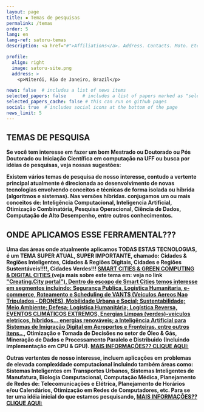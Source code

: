 ```yaml
---
layout: page
title: ▪ Temas de pesquisas
permalink: /temas
order: 5
lang: en
lang-ref: satoru-temas
description: <a href="#">Affiliations</a>. Address. Contacts. Moto. Etc.

profile:
  align: right
  image: satoru-site.png
  address: >
    <p>Niterói, Rio de Janeiro, Brazil</p>

news: false  # includes a list of news items
selected_papers: false      # includes a list of papers marked as "selected={true}" (only run locally!)
selected_papers_cache: false # this can run on github pages
social: true  # includes social icons at the bottom of the page
news_limit: 5
---
```

## **TEMAS DE PESQUISA**


**Se você tem interesse em fazer um bom Mestrado ou Doutorado ou Pós Doutorado ou Iniciação Científica em computação na UFF ou busca por idéias de pesquisas,
veja nossas sugestões:** 

**Existem vários temas de pesquisa de nosso interesse, contudo a vertente principal atualmente é direcionada ao desenvolvimento de novas tecnologias envolvendo conceitos e técnicas de forma isolada ou híbrida (algoritmos e sistemas). Nas versões híbridas. conjugamos um ou mais conceitos de: Inteligência Computacional, Inteligencia Artificial,  Otimização  Combinatória, Pesquisa Operacional, Ciência de Dados, Computação de Alto Desempenho, entre outros conhecimentos.**

## **ONDE APLICAMOS ESSE FERRAMENTAL???**
 
 **Uma das áreas onde atualmente aplicamos TODAS ESTAS TECNOLOGIAS, é um TEMA SUPER ATUAL, SUPER IMPORTANTE, chamado: Cidades & Regiões Inteligentes, Cidades & Regiões Digitais, Cidades e Regiões Sustentáveis!!!!, Cidades Verdes!!! <a href="https://creating.city/proceedings/"> SMART CITIES & GREEN COMPUTING & DIGITAL CITIES </a> (veja mais sobre este tema em: veja no
link <a href="https://creating.city/"> "Creating.City portal"), Dentro do escopo de Smart Cities temos interesse em segmentos incluindo: Segurança Publica, Logistica Humanitaria, e-commerce, Roteamento e Scheduling de VANTS (Veiculos Aereos Nao Tripulados - DRONES), Mobilidade Urbana e Social; Sustentabilidade; Meio Ambiente; Defesa; Logística Humanitária; Logística Reversa,  EVENTOS CLIMÁTICOS EXTREMOS, Energias Limpas (verdes)-veículos eletricos, híbridos... energias renováveis; a Inteligência Artificial para Sistemas de Imigração Digital em Aeroportos e Fronteiras. entre outros itens..  </a>, Otimização e Tomada de Decisões no setor de Óleo & Gás, Mineração de Dados e Processamento Paralelo e Distribuido (Incluindo implementação em CPU & GPU). [MAIS INFORMAÇÕES?? CLIQUE AQUI:](https://luizsatoru.github.io/)**

**Outras vertentes de nosso interesse, incluem aplicações em problemas de elevada complexidade computacional incluindo também áreas como:  Sistemas Inteligentes em Transportes Urbanos,  Sistemas Inteligentes de Manufatura, Biologia Computacional, Computação Médica, Planejamento de Redes de: Telecomunicações e Elétrica, Planejamento de  Horários e/ou Calendários, Otimização em Redes de Computadores, etc. Para se ter uma idéia inicial do que estamos pesquisando, [MAIS INFORMAÇÕES?? CLIQUE AQUI:](https://luizsatoru.github.io/)**


